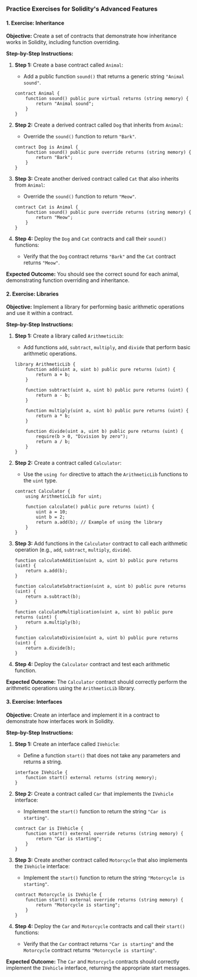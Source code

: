 ### Practice Exercises for Solidity's Advanced Features

#### **1. Exercise: Inheritance**

**Objective:** Create a set of contracts that demonstrate how inheritance works in Solidity, including function overriding.

**Step-by-Step Instructions:**

1. **Step 1:** Create a base contract called `Animal`:
   - Add a public function `sound()` that returns a generic string `"Animal sound"`.

   ```solidity
   contract Animal {
       function sound() public pure virtual returns (string memory) {
           return "Animal sound";
       }
   }
   ```

2. **Step 2:** Create a derived contract called `Dog` that inherits from `Animal`:
   - Override the `sound()` function to return `"Bark"`.

   ```solidity
   contract Dog is Animal {
       function sound() public pure override returns (string memory) {
           return "Bark";
       }
   }
   ```

3. **Step 3:** Create another derived contract called `Cat` that also inherits from `Animal`:
   - Override the `sound()` function to return `"Meow"`.

   ```solidity
   contract Cat is Animal {
       function sound() public pure override returns (string memory) {
           return "Meow";
       }
   }
   ```

4. **Step 4:** Deploy the `Dog` and `Cat` contracts and call their `sound()` functions:
   - Verify that the `Dog` contract returns `"Bark"` and the `Cat` contract returns `"Meow"`.

**Expected Outcome:** You should see the correct sound for each animal, demonstrating function overriding and inheritance.

#### **2. Exercise: Libraries**

**Objective:** Implement a library for performing basic arithmetic operations and use it within a contract.

**Step-by-Step Instructions:**

1. **Step 1:** Create a library called `ArithmeticLib`:
   - Add functions `add`, `subtract`, `multiply`, and `divide` that perform basic arithmetic operations.

   ```solidity
   library ArithmeticLib {
       function add(uint a, uint b) public pure returns (uint) {
           return a + b;
       }

       function subtract(uint a, uint b) public pure returns (uint) {
           return a - b;
       }

       function multiply(uint a, uint b) public pure returns (uint) {
           return a * b;
       }

       function divide(uint a, uint b) public pure returns (uint) {
           require(b > 0, "Division by zero");
           return a / b;
       }
   }
   ```

2. **Step 2:** Create a contract called `Calculator`:
   - Use the `using for` directive to attach the `ArithmeticLib` functions to the `uint` type.

   ```solidity
   contract Calculator {
       using ArithmeticLib for uint;

       function calculate() public pure returns (uint) {
           uint a = 10;
           uint b = 2;
           return a.add(b); // Example of using the library
       }
   }
   ```

3. **Step 3:** Add functions in the `Calculator` contract to call each arithmetic operation (e.g., `add`, `subtract`, `multiply`, `divide`).

   ```solidity
   function calculateAddition(uint a, uint b) public pure returns (uint) {
       return a.add(b);
   }

   function calculateSubtraction(uint a, uint b) public pure returns (uint) {
       return a.subtract(b);
   }

   function calculateMultiplication(uint a, uint b) public pure returns (uint) {
       return a.multiply(b);
   }

   function calculateDivision(uint a, uint b) public pure returns (uint) {
       return a.divide(b);
   }
   ```

4. **Step 4:** Deploy the `Calculator` contract and test each arithmetic function.

**Expected Outcome:** The `Calculator` contract should correctly perform the arithmetic operations using the `ArithmeticLib` library.

#### **3. Exercise: Interfaces**

**Objective:** Create an interface and implement it in a contract to demonstrate how interfaces work in Solidity.

**Step-by-Step Instructions:**

1. **Step 1:** Create an interface called `IVehicle`:
   - Define a function `start()` that does not take any parameters and returns a string.

   ```solidity
   interface IVehicle {
       function start() external returns (string memory);
   }
   ```

2. **Step 2:** Create a contract called `Car` that implements the `IVehicle` interface:
   - Implement the `start()` function to return the string `"Car is starting"`.

   ```solidity
   contract Car is IVehicle {
       function start() external override returns (string memory) {
           return "Car is starting";
       }
   }
   ```

3. **Step 3:** Create another contract called `Motorcycle` that also implements the `IVehicle` interface:
   - Implement the `start()` function to return the string `"Motorcycle is starting"`.

   ```solidity
   contract Motorcycle is IVehicle {
       function start() external override returns (string memory) {
           return "Motorcycle is starting";
       }
   }
   ```

4. **Step 4:** Deploy the `Car` and `Motorcycle` contracts and call their `start()` functions:
   - Verify that the `Car` contract returns `"Car is starting"` and the `Motorcycle` contract returns `"Motorcycle is starting"`.

**Expected Outcome:** The `Car` and `Motorcycle` contracts should correctly implement the `IVehicle` interface, returning the appropriate start messages.